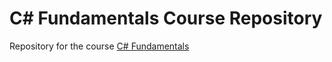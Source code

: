 #   C# Fundamentals Course Repository

Repository for the course [C# Fundamentals](http://telerikacademy.com/Courses/Courses/Details/323)


